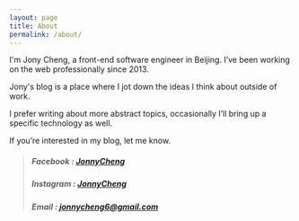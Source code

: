 ```yaml
---
layout: page
title: About
permalink: /about/
---
```


I'm Jony Cheng, a front-end software engineer in Beijing. I’ve been working on the web professionally since 2013.

Jony's blog is a place where I jot down the ideas I think about outside of work.

I prefer writing about more abstract topics, occasionally I’ll bring up a specific technology as well.

If you’re interested in my blog, let me know.

> ##### Facebook : [JonnyCheng](https://www.facebook.com/michealcheng6)
>
> ##### Instagram : [JonnyCheng](https://www.instagram.com/jonnycheng/)
>
> ##### Email : jonnycheng6@gmail.com


